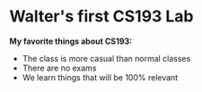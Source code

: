 # Walter's first CS193 Lab
**My favorite things about CS193:**
- The class is more casual than normal classes
- There are no exams
- We learn things that will be 100% relevant
